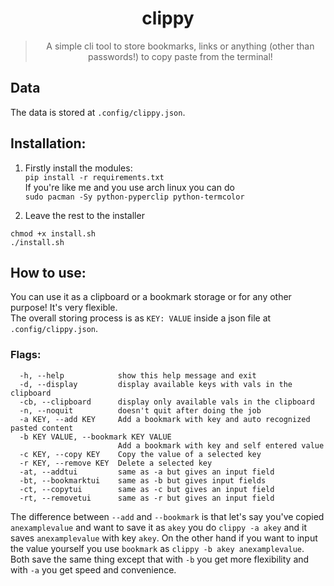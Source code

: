 <div align="center">
<h1>clippy</h1>

> A simple cli tool to store bookmarks, links or anything (other than passwords!) to copy paste from the terminal!

</div>

## Data
The data is stored at `.config/clippy.json`.

## Installation:
1) Firstly install the modules:<br>
`pip install -r requirements.txt`<br>
If you're like me and you use arch linux you can do<br>
`sudo pacman -Sy python-pyperclip python-termcolor`<br>

2) Leave the rest to the installer
```
chmod +x install.sh
./install.sh
```

## How to use:
You can use it as a clipboard or a bookmark storage or for any other purpose! It's very flexible.<br>
The overall storing process is as `KEY: VALUE` inside a json file at `.config/clippy.json`.<br>

### Flags:
```
  -h, --help            show this help message and exit
  -d, --display         display available keys with vals in the clipboard
  -cb, --clipboard      display only available vals in the clipboard
  -n, --noquit          doesn't quit after doing the job
  -a KEY, --add KEY     Add a bookmark with key and auto recognized pasted content
  -b KEY VALUE, --bookmark KEY VALUE
                        Add a bookmark with key and self entered value
  -c KEY, --copy KEY    Copy the value of a selected key
  -r KEY, --remove KEY  Delete a selected key
  -at, --addtui         same as -a but gives an input field
  -bt, --bookmarktui    same as -b but gives input fields
  -ct, --copytui        same as -c but gives an input field
  -rt, --removetui      same as -r but gives an input field
```

The difference between `--add` and `--bookmark` is that let's say you've copied `anexamplevalue` and want to save it as `akey` you do `clippy -a akey` and it saves `anexamplevalue` with key `akey`. On the other hand if you want to input the value yourself you use `bookmark` as `clippy -b akey anexamplevalue`. Both save the same thing except that with `-b` you get more flexibility and with `-a` you get speed and convenience.
